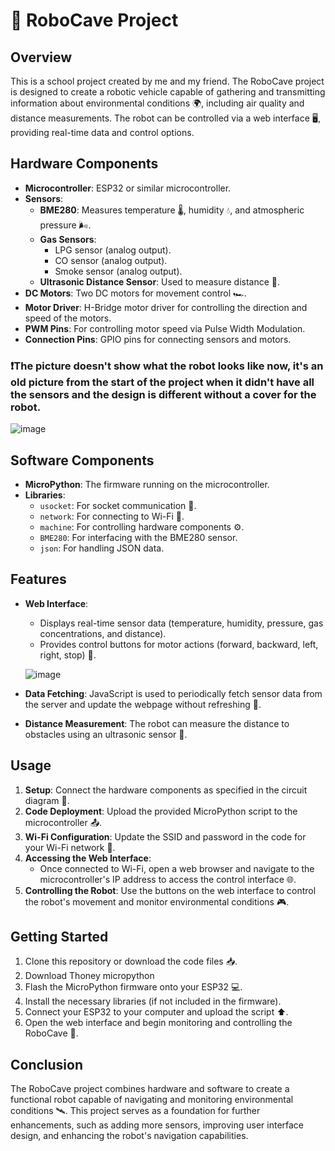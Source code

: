 # 🤖 RoboCave Project

## Overview
This is a school project created by me and my friend.
The RoboCave project is designed to create a robotic vehicle capable of gathering and transmitting information about environmental conditions 🌍, including air quality and distance measurements. The robot can be controlled via a web interface 🖥️, providing real-time data and control options.

## Hardware Components
- **Microcontroller**: ESP32 or similar microcontroller.
- **Sensors**:
  - **BME280**: Measures temperature 🌡️, humidity 💧, and atmospheric pressure 🌬️.
  - **Gas Sensors**: 
    - LPG sensor (analog output).
    - CO sensor (analog output).
    - Smoke sensor (analog output).
  - **Ultrasonic Distance Sensor**: Used to measure distance 📏.
- **DC Motors**: Two DC motors for movement control 🏎️.
- **Motor Driver**: H-Bridge motor driver for controlling the direction and speed of the motors.
- **PWM Pins**: For controlling motor speed via Pulse Width Modulation.
- **Connection Pins**: GPIO pins for connecting sensors and motors.

### ❗The picture doesn't show what the robot looks like now, it's an old picture from the start of the project when it didn't have all the sensors and the design is different without a cover for the robot.
![image](https://github.com/user-attachments/assets/85004705-0c19-4549-bb4c-184152e27d57) 


## Software Components
- **MicroPython**: The firmware running on the microcontroller.
- **Libraries**:
  - `usocket`: For socket communication 🔌.
  - `network`: For connecting to Wi-Fi 📶.
  - `machine`: For controlling hardware components ⚙️.
  - `BME280`: For interfacing with the BME280 sensor.
  - `json`: For handling JSON data.

## Features
- **Web Interface**: 
  - Displays real-time sensor data (temperature, humidity, pressure, gas concentrations, and distance).
  - Provides control buttons for motor actions (forward, backward, left, right, stop) 🚦.

  ![image](https://github.com/user-attachments/assets/3a755f92-2872-4b72-9903-8553e4b103b5)

- **Data Fetching**: JavaScript is used to periodically fetch sensor data from the server and update the webpage without refreshing 🔄.
- **Distance Measurement**: The robot can measure the distance to obstacles using an ultrasonic sensor 📏.

## Usage
1. **Setup**: Connect the hardware components as specified in the circuit diagram 🔌.
2. **Code Deployment**: Upload the provided MicroPython script to the microcontroller 📤.
3. **Wi-Fi Configuration**: Update the SSID and password in the code for your Wi-Fi network 🔑.
4. **Accessing the Web Interface**: 
   - Once connected to Wi-Fi, open a web browser and navigate to the microcontroller's IP address to access the control interface 🌐.
5. **Controlling the Robot**: Use the buttons on the web interface to control the robot's movement and monitor environmental conditions 🎮.

## Getting Started
1. Clone this repository or download the code files 📥.
2. Download Thoney micropython
3. Flash the MicroPython firmware onto your ESP32 💻.
4. Install the necessary libraries (if not included in the firmware).
5. Connect your ESP32 to your computer and upload the script ⬆️.
6. Open the web interface and begin monitoring and controlling the RoboCave 🚀.

## Conclusion
The RoboCave project combines hardware and software to create a functional robot capable of navigating and monitoring environmental conditions 🛰️. This project serves as a foundation for further enhancements, such as adding more sensors, improving user interface design, and enhancing the robot's navigation capabilities.


